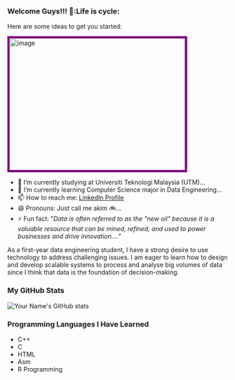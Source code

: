 ### Welcome Guys!!! 👋:Life is cycle:

Here are some ideas to get you started:
<div align="left">
  <img src="https://cdn.dribbble.com/users/3213828/screenshots/6612869/mclarenf1800x600.gif" alt="image" width="400" height="300" style="border: 5px solid purple;">
</div>

- 🔭 I’m currently studying at Universiti Teknologi Malaysia (UTM)...
- 🌱 I’m currently learning Computer Science major in Data Engineering...
- 📫 How to reach me: [LinkedIn Profile](https://www.linkedin.com/in/daniel-hakim-3b8281255/)
- 😄 Pronouns: Just call me akim :bike:...
- ⚡ Fun fact: "_Data is often referred to as the "new oil" because it is a valuable resource that can be mined, refined, and used to power businesses and drive innovation...._"

As a first-year data engineering student, I have a strong desire to use technology to address challenging issues.
I am eager to learn how to design and develop scalable systems to process and analyse big volumes of data since I think that data is the foundation of decision-making.

### My GitHub Stats
![Your Name's GitHub stats](https://github-readme-stats.vercel.app/api?username=akim730)

### Programming Languages I Have Learned
- C++
- C
- HTML
- Asm
- R Programming

